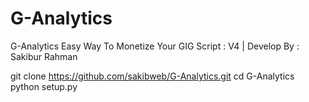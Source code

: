 # G-Analytics
G-Analytics Easy Way To Monetize Your GIG Script : V4 | Develop By : Sakibur Rahman



git clone https://github.com/sakibweb/G-Analytics.git
cd G-Analytics
python setup.py
